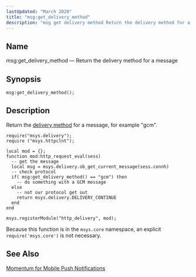```yaml
---
lastUpdated: "March 2020"
title: "msg:get_delivery_method"
description: "msg get delivery method Return the delivery method for a message msg get delivery method Return the delivery method for a message for example gcm Example 70 42 msg get delivery method example Because this function is in the msys core namespace an explicit require msys core is not necessary..."
---
```


<a name="lua.ref.msg_get_delivery_method"></a> 
## Name

msg:get_delivery_method — Return the delivery method for a message

<a name="idp16750752"></a> 
## Synopsis

`msg:get_delivery_method();`

<a name="idp16752960"></a> 
## Description

Return the [delivery method](/momentum/4/config/ref-delivery-method) for a message, for example "gcm".

<a name="lua.ref.msg_get_delivery_method.example"></a> 


```
require("msys.delivery");
require ("msys.httpclnt");

local mod = {};
function mod:http_request_eval(sess)
  -- get the message
  local msg = msys.delivery.ob_get_current_message(sess.connh)
  -- check protocol
  if( msg:get_delivery_method() == "gcm") then
    -- do something with a GCM message
  else 
    -- not our protocol get out
    return msys.delivery.DELIVERY_CONTINUE
  end
end

msys.registerModule("http_delivery", mod);
```

Because this function is in the `msys.core` namespace, an explicit `require('msys.core')` is not necessary.

<a name="idp16759104"></a> 
## See Also

[Momentum for Mobile Push Notifications](/momentum/3/3-push)